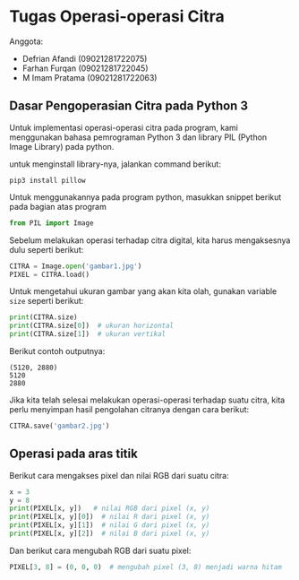 # Tugas Operasi-operasi Citra

Anggota:
- Defrian Afandi (09021281722075)
- Farhan Furqan (09021281722045)
- M Imam Pratama (09021281722063)

## Dasar Pengoperasian Citra pada Python 3

Untuk implementasi operasi-operasi citra pada program, kami menggunakan bahasa
pemrograman Python 3 dan library PIL (Python Image Library) pada python.

untuk menginstall library-nya, jalankan command berikut:

```
pip3 install pillow
```

Untuk menggunakannya pada program python, masukkan snippet berikut pada bagian
atas program

```python
from PIL import Image
```

Sebelum melakukan operasi terhadap citra digital, kita harus mengaksesnya dulu
seperti berikut:

```python
CITRA = Image.open('gambar1.jpg')
PIXEL = CITRA.load()
```

Untuk mengetahui ukuran gambar yang akan kita olah, gunakan variable `size`
seperti berikut:

```python
print(CITRA.size)
print(CITRA.size[0])  # ukuran horizontal
print(CITRA.size[1])  # ukuran vertikal
```

Berikut contoh outputnya:

```
(5120, 2880)
5120
2880
```

Jika kita telah selesai melakukan operasi-operasi terhadap suatu citra, kita
perlu menyimpan hasil pengolahan citranya dengan cara berikut:

```python
CITRA.save('gambar2.jpg')
```

## Operasi pada aras titik

Berikut cara mengakses pixel dan nilai RGB dari suatu citra:

```python
x = 3
y = 8
print(PIXEL[x, y])   # nilai RGB dari pixel (x, y)
print(PIXEL[x, y][0])  # nilai R dari pixel (x, y)
print(PIXEL[x, y][1])  # nilai G dari pixel (x, y)
print(PIXEL[x, y][2])  # nilai B dari pixel (x, y)
```

Dan berikut cara mengubah RGB dari suatu pixel:

```python
PIXEL[3, 8] = (0, 0, 0)  # mengubah pixel (3, 8) menjadi warna hitam
```

